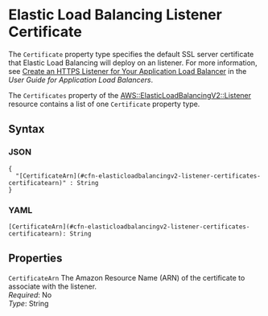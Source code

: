 # Elastic Load Balancing Listener Certificate<a name="aws-properties-elasticloadbalancingv2-listener-certificates"></a>

The `Certificate` property type specifies the default SSL server certificate that Elastic Load Balancing will deploy on an listener\. For more information, see [Create an HTTPS Listener for Your Application Load Balancer](https://docs.aws.amazon.com/elasticloadbalancing/latest/application/create-https-listener.html) in the *User Guide for Application Load Balancers*\.

The `Certificates` property of the [AWS::ElasticLoadBalancingV2::Listener](aws-resource-elasticloadbalancingv2-listener.md) resource contains a list of one `Certificate` property type\.

## Syntax<a name="w4ab1c21c10d129c13c27b7"></a>

### JSON<a name="aws-properties-elasticloadbalancingv2-listener-certificates-syntax.json"></a>

```
{
  "[CertificateArn](#cfn-elasticloadbalancingv2-listener-certificates-certificatearn)" : String
}
```

### YAML<a name="aws-properties-elasticloadbalancingv2-listener-certificates-syntax.yaml"></a>

```
[CertificateArn](#cfn-elasticloadbalancingv2-listener-certificates-certificatearn): String
```

## Properties<a name="w4ab1c21c10d129c13c27b9"></a>

`CertificateArn`  <a name="cfn-elasticloadbalancingv2-listener-certificates-certificatearn"></a>
The Amazon Resource Name \(ARN\) of the certificate to associate with the listener\.  
*Required*: No  
*Type*: String
